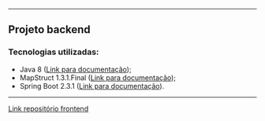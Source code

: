 
______

  

## Projeto backend

  

### Tecnologias utilizadas:

  

- Java 8 ([Link para documentação](https://docs.oracle.com/javase/8/docs/));
- MapStruct 1.3.1.Final ([Link para documentação](https://mapstruct.org/documentation/stable/reference/html/));
- Spring Boot 2.3.1 ([Link para documentação](https://docs.spring.io/spring-boot/docs/current/reference/htmlsingle/)).

---

[Link repositório frontend](https://github.com/MatheusPerger-Univille/geek-frontend)
